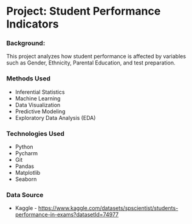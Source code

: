 # Project: Student Performance Indicators
### Background:
This project analyzes how student performance is affected by variables such as Gender, Ethnicity, Parental Education, and test preparation.  
### Methods Used
* Inferential Statistics
* Machine Learning
* Data Visualization
* Predictive Modeling
* Exploratory Data Analysis (EDA)

### Technologies Used
* Python
* Pycharm
* Git
* Pandas
* Matplotlib
* Seaborn

### Data Source
* Kaggle - https://www.kaggle.com/datasets/spscientist/students-performance-in-exams?datasetId=74977